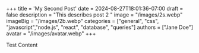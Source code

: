 +++
title = 'My Second Post'
date = 2024-08-27T18:01:36-07:00
draft = false
description = "This describes post 2 "
image = "/images/2s.webp"
imageBig = "/images/2b.webp"
categories = ["general", "css", "javascript","node.js", "react", "database", "queries"]
authors = ["Jane Doe"]
avatar = "/images/avatar.webp" 
+++

Test Content